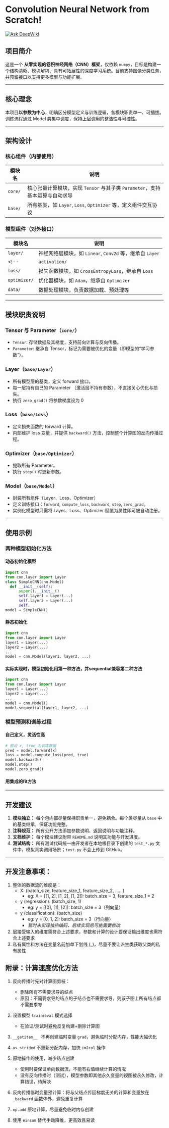 # Convolution Neural Network from Scratch!
[![Ask DeepWiki](https://deepwiki.com/badge.svg)](https://deepwiki.com/Yishanka/CNN_from_scratch)

## 项目简介
这是一个 **从零实现的卷积神经网络（CNN）框架**，仅依赖 `numpy`，目标是构建一个结构清晰、模块解耦、具有可拓展性的深度学习系统。目前支持图像分类任务，并预留接口以支持更多模型与功能扩展。

---

## 核心理念

本项目**以参数为中心**，明确区分模型定义与训练逻辑，各模块职责单一、可插拔。训练流程通过 Model 类集中调度，保持上层调用的整洁性与可控性。

---

## 架构设计

### 核心组件（内部使用）
| 模块名 | 说明 |
|--------|------|
| `core/` | 核心张量计算模块，实现 `Tensor` 与其子类 `Parameter`，支持基本运算与自动求导 |
| `base/` | 所有基类，如 `Layer`, `Loss`, `Optimizer` 等，定义组件交互协议 |

### 模型组件（对外接口）
| 模块名 | 说明 |
|--------|------|
| `layer/` | 神经网络层模块，如 `Linear`, `Conv2d` 等，继承自 `Layer` |
<!-- | `activation/` | 神经网络激活层模块，如 `ReLU`, `SoftMax` 等，继承自 `Layer` | -->
| `loss/` | 损失函数模块，如 `CrossEntropyLoss`，继承自 `Loss` |
| `optimizer/` | 优化器模块，如 `Adam`，继承自 `Optimizer` |
| `data/` | 数据处理模块，负责数据加载、预处理等 |

---

## 模块职责说明

### Tensor 与 Parameter（`core/`）
- `Tensor`: 存储数据及其梯度，支持前向计算与反向传播。
- `Parameter`: 继承自 Tensor，标记为需要被优化的变量（即模型的“学习参数”）。

### Layer（`base/Layer`）
- 所有模型层的基类，定义 forward 接口。
- 每一层持有自己的 Parameter （激活层不持有参数），不直接关心优化与损失。
- 执行 `zero_grad()` 将参数梯度设为 0

### Loss（`base/Loss`）
- 定义损失函数的 forward 计算。
- 内部维护 loss 变量，并提供 `backward()` 方法，控制整个计算图的反向传播过程。

### Optimizer（`base/Optimizer`）
- 提取所有 Parameter。
- 执行 `step()` 时更新参数。

### Model（`base/Model`）
- 封装所有组件（Layer、Loss、Optimizer）
- 定义训练接口：`forward`, `compute_loss`, `backward`, `step`, `zero_grad`。
- 实例化模型时只需将 Layer、Loss、Optimizer 赋值为属性即可被自动注册。

---

## 使用示例
### 两种模型初始化方法

#### 动态初始化模型
```python
import cnn
from cnn.layer import Layer
class SimpleCNN(cnn.Model)
  def __init__(self):
      super().__init__()
      self.layer1 = Layer(...)
      self.layer2 = Layer(...)
      self.
model = SimpleCNN()
```
#### 静态初始化
```python
import cnn
from cnn.layer import Layer
layer1 = Layer(...)
layer2 = Layer(...)
...
model = cnn.Model(layer1, layer2, ...)
```

#### 实际实现时，模型初始化用第一种方法，并sequential兼容第二种方法
```python
import cnn
from cnn.layer import Layer
layer1 = Layer(...)
layer2 = Layer(...)
...
model = cnn.Model()
model.sequential(layer1, layer2, ...)
```
### 模型预测和训练过程
#### 自己定义，灵活性高
```python
# 假设 x, true 为训练数据
pred = model.forward(x)
loss = model.compute_loss(pred, true)
model.backward()
model.step()
model.zero_grad()
```

#### 用集成的fit方法

---

## 开发建议

1. **模块独立：** 每个包内部尽量保持职责单一，避免耦合。每个类尽量从 `base` 中的基类继承，保证功能完整。
2. **注释规范：** 所有公开方法添加参数说明、返回说明与功能注释。
3. **文档维护：** 每个模块建议附带 `README.md` 说明其功能与开发进度。
4. **测试结构：** 所有测试代码统一由开发者在本地根目录下创建的 `test_*.py` 文件中，模拟真实调用场景；`test.py` 不会上传到 GitHub。

---

## 开发注意事项：
1. 整体的数据流的维度是：
    - X: (batch_size, feature_size_1, feature_size_2, ......)
        - eg: X = \[[1, 2], [1, 2], [1, 2]]: batch_size = 3, feature_size_1 = 2
    - y (regression): (batch_size, 1)
        - eg: y = \[[0], [1], [2]]: batch_size = 3（列向量）
    - y (classification): (batch_size)
        - eg: y = [0, 1, 2]: batch_size = 3（行向量）
        - *暂时未实现独热编码，后续实现后可能需要修改*
2. 层接受输入的维度需符合上述要求，参数和计算的设计要保证输出维度也需符合上述要求
3. 私有属性和方法在变量名前加单下划线 (_)，尽量不要让派生类获取父类的私有属性

## 附录：计算速度优化方法
1. 反向传播时先对计算图剪枝：
    - 删除所有不需要求导的结点
    - 原因：不需要求导的结点的子结点也不需要求导，则该子图上所有结点都不需要求导

2. 设置模型 `train`/`eval` 模式选择
    - 在验证/测试时避免反复构建+删除计算图

3. `__getitem__ ` 不再创建临时变量 `grad`，避免临时分配内存，性能大幅优化

4. `as_strided` 不重新分配内存，加快 `im2col` 操作

5. 原地操作的使用，减少结点创建
    - 使用时要保证单向数据流，不能有右值继续计算的情况
    - 没有反向传播时（测试），模型参数即其他永久变量的视图被永久修改，计算错误，待解决

6. 反向传播临时变量预计算：将与父结点传回梯度无关的计算和变量放在 `_backward` 函数体外，避免重复计算

7. `np.add` 原地计算，尽量避免临时内存创建

8. 使用 `einsum` 替代手动降维，更高效且易读